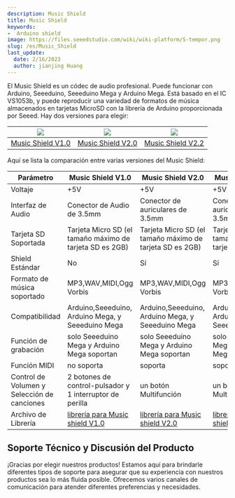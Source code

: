 ```yaml
---
description: Music Shield
title: Music Shield
keywords:
-  Arduino shield
image: https://files.seeedstudio.com/wiki/wiki-platform/S-tempor.png
slug: /es/Music_Shield
last_update:
  date: 2/16/2023
  author: jianjing Huang
---
```


<!-- ---
name: Music Shield
category: Discontinued
bzurl:
oldwikiname: Music_Shield
prodimagename:
bzprodimageurl:
surveyurl: https://www.research.net/r/Music_Shield
sku:
tags:
--- -->

El Music Shield es un códec de audio profesional. Puede funcionar con Arduino, Seeeduino, Seeeduino Mega y Arduino Mega. Está basado en el IC VS1053b, y puede reproducir una variedad de formatos de música almacenados en tarjetas MicroSD con la librería de Arduino proporcionada por Seeed.
Hay dos versiones para elegir:

|![](https://files.seeedstudio.com/wiki/Music_Shield/img/Music1s_04.jpg)|![](https://files.seeedstudio.com/wiki/Music_Shield/img/Musicshield_01.jpg)|![](https://files.seeedstudio.com/wiki/Music_Shield/img/Musicshield_01.jpg)
|---|---|---|
|[Music Shield V1.0](https://seeeddoc.github.io/Music_Shield_V1.0/) |[Music Shield V2.0](https://seeeddoc.github.io/Music_Shield_V2.0/) |[Music Shield V2.2](https://seeeddoc.github.io/Music_Shield_V2.2/)

Aquí se lista la comparación entre varias versiones del Music Shield:

 |Parámetro|Music Shield V1.0|Music Shield V2.0|Music Shield V2.2|
 |---|---|---|---|
 |Voltaje|+5V|+5V|+5V|
 |Interfaz de Audio|Conector de Audio de 3.5mm |Conector de auriculares de 3.5mm| Conector de auriculares de 3.5mm|
 |Tarjeta SD Soportada|Tarjeta Micro SD (el tamaño máximo de tarjeta SD es 2GB)|Tarjeta Micro SD (el tamaño máximo de tarjeta SD es 2GB)|Tarjeta Micro SD (el tamaño máximo de tarjeta SD es 2GB)|
 |Shield Estándar|No|Sí|Sí|
 |Formato de música soportado|MP3,WAV,MIDI,Ogg Vorbis|MP3,WAV,MIDI,Ogg Vorbis|MP3,WAV,MIDI,Ogg Vorbis|
 |Compatibilidad|Arduino,Seeeduino, Arduino Mega, y Seeeduino Mega|Arduino,Seeeduino, Arduino Mega, y Seeeduino Mega|Arduino,Seeeduino, Arduino Mega, y Seeeduino Mega|
 |Función de grabación|solo Seeeduino Mega y Arduino Mega soportan|solo Seeeduino Mega y Arduino Mega soportan| solo Seeeduino Mega y Arduino Mega soportan|
 |Función MIDI|no soporta| soporta| soporta
| Control de Volumen y Selección de canciones|2 botones de control-pulsador y 1 interruptor de perilla| un botón Multifunción|un botón Multifunción|
|Archivo de Librería|[librería para Music shield V1.0](https://files.seeedstudio.com/wiki/Music_Shield/res/MusicPlayer_v1_7.zip)|[librería para Music shield V2.0](https://files.seeedstudio.com/wiki/Music_Shield/res/Music_shield_library_V1.0.zip)|[librería para Music shield V2.2](https://files.seeedstudio.com/wiki/Music_Shield/res/Music_shield_library_V1.0.zip)|

## Soporte Técnico y Discusión del Producto

¡Gracias por elegir nuestros productos! Estamos aquí para brindarle diferentes tipos de soporte para asegurar que su experiencia con nuestros productos sea lo más fluida posible. Ofrecemos varios canales de comunicación para atender diferentes preferencias y necesidades.

<div class="button_tech_support_container">
<a href="https://forum.seeedstudio.com/" class="button_forum"></a> 
<a href="https://www.seeedstudio.com/contacts" class="button_email"></a>
</div>

<div class="button_tech_support_container">
<a href="https://discord.gg/eWkprNDMU7" class="button_discord"></a> 
<a href="https://github.com/Seeed-Studio/wiki-documents/discussions/69" class="button_discussion"></a>
</div>